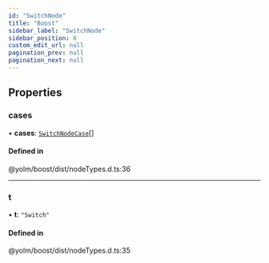 ```yaml
---
id: "SwitchNode"
title: "Boost"
sidebar_label: "SwitchNode"
sidebar_position: 0
custom_edit_url: null
pagination_prev: null
pagination_next: null
---
```


## Properties

### cases

• **cases**: [`SwitchNodeCase`](SwitchNodeCase.md)[]

#### Defined in

@yolm/boost/dist/nodeTypes.d.ts:36

___

### t

• **t**: ``"Switch"``

#### Defined in

@yolm/boost/dist/nodeTypes.d.ts:35
